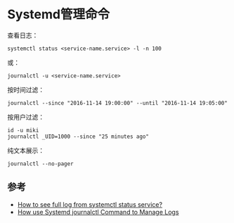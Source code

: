 # Systemd管理命令

查看日志：

```
systemctl status <service-name.service> -l -n 100
```

或：

```
journalctl -u <service-name.service>
```

按时间过滤：

```
journalctl --since "2016-11-14 19:00:00" --until "2016-11-14 19:05:00"
```

按用户过滤：

```
id -u miki
journalctl _UID=1000 --since "25 minutes ago"
```

纯文本展示：

```
journalctl --no-pager
```



## 参考

- [How to see full log from systemctl status service?](https://unix.stackexchange.com/questions/225401/how-to-see-full-log-from-systemctl-status-service)
- [How use Systemd journalctl Command to Manage Logs](https://linoxide.com/linux-how-to/systemd-journalctl-command-logs/)